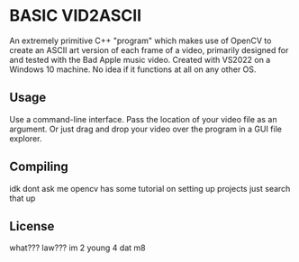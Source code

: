# BASIC VID2ASCII
An extremely primitive C++ "program" which makes use of OpenCV to create an ASCII art version of each frame of a video, primarily designed for and tested with the Bad Apple music video.
Created with VS2022 on a Windows 10 machine. No idea if it functions at all on any other OS.
## Usage
Use a command-line interface. Pass the location of your video file as an argument.
Or just drag and drop your video over the program in a GUI file explorer.
## Compiling
idk dont ask me opencv has some tutorial on setting up projects just search that up
## License
what??? law??? im 2 young 4 dat m8